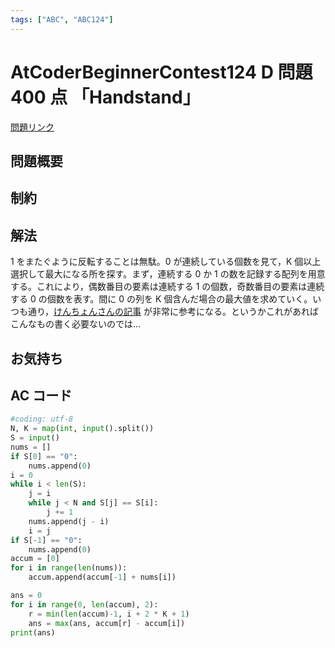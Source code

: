 ```yaml
---
tags: ["ABC", "ABC124"]
---
```


# AtCoderBeginnerContest124 D 問題 400 点 「Handstand」

<a href="https://atcoder.jp/contests/abc124/tasks/abc124_d" blank="_target">問題リンク</a>

## 問題概要

## 制約

## 解法

1 をまたぐように反転することは無駄。0 が連続している個数を見て，K 個以上選択して最大になる所を探す。まず，連続する 0 か 1 の数を記録する配列を用意する。これにより，偶数番目の要素は連続する 1 の個数，奇数番目の要素は連続する 0 の個数を表す。間に 0 の列を K 個含んだ場合の最大値を求めていく。いつも通り，[けんちょんさんの記事](https://drken1215.hatenablog.com/entry/2019/04/14/222900) が非常に参考になる。というかこれがあればこんなもの書く必要ないのでは…

## お気持ち

## AC コード

```python
#coding: utf-8
N, K = map(int, input().split())
S = input()
nums = []
if S[0] == "0":
    nums.append(0)
i = 0
while i < len(S):
    j = i
    while j < N and S[j] == S[i]:
        j += 1
    nums.append(j - i)
    i = j
if S[-1] == "0":
    nums.append(0)
accum = [0]
for i in range(len(nums)):
    accum.append(accum[-1] + nums[i])

ans = 0
for i in range(0, len(accum), 2):
    r = min(len(accum)-1, i + 2 * K + 1)
    ans = max(ans, accum[r] - accum[i])
print(ans)
```
